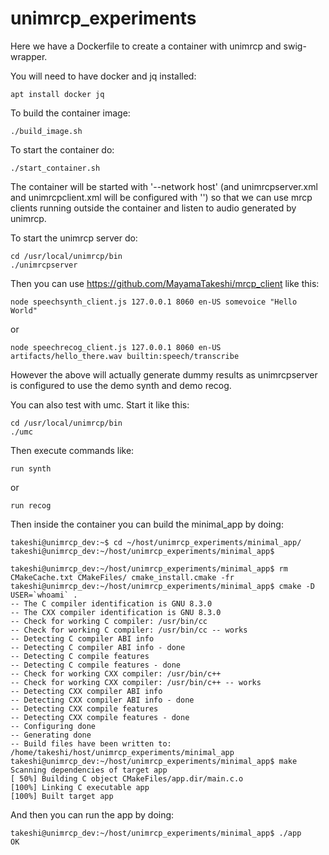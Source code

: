 # unimrcp_experiments

Here we have a Dockerfile to create a container with unimrcp and swig-wrapper.

You will need to have docker and jq installed:
```
apt install docker jq
```

To build the container image:
```
./build_image.sh
```

To start the container do:
```
./start_container.sh
```

The container will be started with '--network host' (and unimrcpserver.xml and unimrcpclient.xml will be configured with '<ip type="lo"/>') so that we can use mrcp clients running outside the container and listen to audio generated by unimrcp.

To start the unimrcp server do:
```
cd /usr/local/unimrcp/bin
./unimrcpserver
```

Then you can use https://github.com/MayamaTakeshi/mrcp_client like this:
```
node speechsynth_client.js 127.0.0.1 8060 en-US somevoice "Hello World"
```
or
```
node speechrecog_client.js 127.0.0.1 8060 en-US artifacts/hello_there.wav builtin:speech/transcribe
```

However the above will actually generate dummy results as unimrcpserver is configured to use the demo synth and demo recog.


You can also test with umc. Start it like this:
```
cd /usr/local/unimrcp/bin
./umc
```
Then execute commands like:
```
run synth
```
or
```
run recog
```


Then inside the container you can build the minimal_app by doing:

```
takeshi@unimrcp_dev:~$ cd ~/host/unimrcp_experiments/minimal_app/
takeshi@unimrcp_dev:~/host/unimrcp_experiments/minimal_app$ 

takeshi@unimrcp_dev:~/host/unimrcp_experiments/minimal_app$ rm CMakeCache.txt CMakeFiles/ cmake_install.cmake -fr
takeshi@unimrcp_dev:~/host/unimrcp_experiments/minimal_app$ cmake -D USER=`whoami` .
-- The C compiler identification is GNU 8.3.0
-- The CXX compiler identification is GNU 8.3.0
-- Check for working C compiler: /usr/bin/cc
-- Check for working C compiler: /usr/bin/cc -- works
-- Detecting C compiler ABI info
-- Detecting C compiler ABI info - done
-- Detecting C compile features
-- Detecting C compile features - done
-- Check for working CXX compiler: /usr/bin/c++
-- Check for working CXX compiler: /usr/bin/c++ -- works
-- Detecting CXX compiler ABI info
-- Detecting CXX compiler ABI info - done
-- Detecting CXX compile features
-- Detecting CXX compile features - done
-- Configuring done
-- Generating done
-- Build files have been written to: /home/takeshi/host/unimrcp_experiments/minimal_app
takeshi@unimrcp_dev:~/host/unimrcp_experiments/minimal_app$ make
Scanning dependencies of target app
[ 50%] Building C object CMakeFiles/app.dir/main.c.o
[100%] Linking C executable app
[100%] Built target app

```

And then you can run the app by doing:
```
takeshi@unimrcp_dev:~/host/unimrcp_experiments/minimal_app$ ./app 
OK
```
